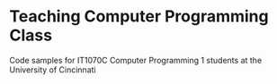 # Teaching Computer Programming Class
Code samples for IT1070C Computer Programming 1 students at the University of Cincinnati
